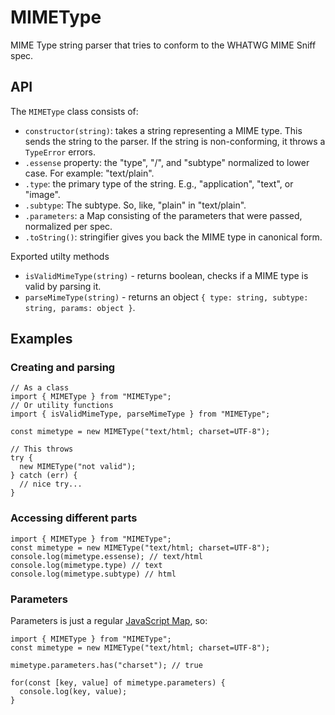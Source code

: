 # MIMEType
MIME Type string parser that tries to conform to the WHATWG MIME Sniff spec.

## API 

The `MIMEType` class consists of:

 * `constructor(string)`: takes a string representing a MIME type. This sends the string to the parser. If the string is non-conforming, it throws a `TypeError` errors.
 * `.essense` property: the "type", "/", and "subtype" normalized to lower case. For example: "text/plain".
 * `.type`: the primary type of the string. E.g., "application", "text", or "image".
 * `.subtype`: The subtype. So, like, "plain" in "text/plain".
 * `.parameters`: a Map consisting of the parameters that were passed, normalized per spec.  
 * `.toString()`: stringifier gives you back the MIME type in canonical form.

Exported utilty methods

 * `isValidMimeType(string)` - returns boolean, checks if a MIME type is valid by parsing it.
 * `parseMimeType(string)` - returns an object `{ type: string, subtype: string, params: object }`.

## Examples

### Creating and parsing

```JS
// As a class
import { MIMEType } from "MIMEType";
// Or utility functions
import { isValidMimeType, parseMimeType } from "MIMEType";

const mimetype = new MIMEType("text/html; charset=UTF-8");

// This throws
try {
  new MIMEType("not valid");
} catch (err) {
  // nice try...
}
```

### Accessing different parts

```JS
import { MIMEType } from "MIMEType";
const mimetype = new MIMEType("text/html; charset=UTF-8");
console.log(mimetype.essense); // text/html
console.log(mimetype.type) // text
console.log(mimetype.subtype) // html
```

### Parameters

Parameters is just a regular [JavaScript Map](https://developer.mozilla.org/en-US/docs/Web/JavaScript/Reference/Global_Objects/Map), so:

```JS
import { MIMEType } from "MIMEType";
const mimetype = new MIMEType("text/html; charset=UTF-8");

mimetype.parameters.has("charset"); // true

for(const [key, value] of mimetype.parameters) {
  console.log(key, value);
}
```
